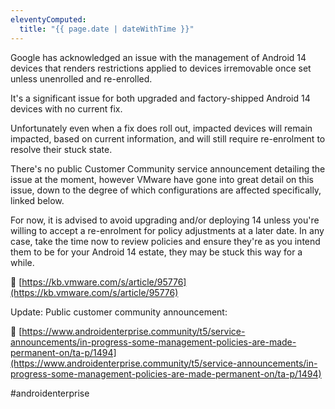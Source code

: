 ```yaml
---
eleventyComputed:
  title: "{{ page.date | dateWithTime }}"
---
```

Google has acknowledged an issue with the management of Android 14 devices that renders restrictions applied to devices irremovable once set unless unenrolled and re-enrolled. 

It's a significant issue for both upgraded and factory-shipped Android 14 devices with no current fix. 

Unfortunately even when a fix does roll out, impacted devices will remain impacted, based on current information, and will still require re-enrolment to resolve their stuck state.

There's no public Customer Community service announcement detailing the issue at the moment, however VMware have gone into great detail on this issue, down to the degree of which configurations are affected specifically, linked below. 

For now, it is advised to avoid upgrading and/or deploying 14 unless you're willing to accept a re-enrolment for policy adjustments at a later date. In any case, take the time now to review policies and ensure they're as you intend them to be for your Android 14 estate, they may be stuck this way for a while. 

🔗 [https://kb.vmware.com/s/article/95776](https://kb.vmware.com/s/article/95776)

Update: Public customer community announcement: 

🔗 [https://www.androidenterprise.community/t5/service-announcements/in-progress-some-management-policies-are-made-permanent-on/ta-p/1494](https://www.androidenterprise.community/t5/service-announcements/in-progress-some-management-policies-are-made-permanent-on/ta-p/1494)

#androidenterprise